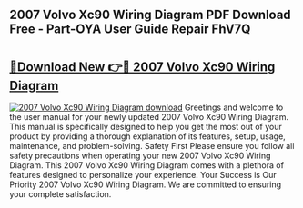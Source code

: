 ## 2007 Volvo Xc90 Wiring Diagram PDF Download Free - Part-OYA User Guide Repair FhV7Q

# <h2><a href="http://dfnmyi.blite.top/?on=2007+Volvo+Xc90+Wiring+Diagram">🔗Download New 👉🔴 2007 Volvo Xc90 Wiring Diagram</a></h2>

[![2007 Volvo Xc90 Wiring Diagram download](https://i.imgur.com/lujVjoI.png)](http://dfnmyi.blite.top/?on=2007+Volvo+Xc90+Wiring+Diagram)
Greetings and welcome to the user manual for your newly updated 2007 Volvo Xc90 Wiring Diagram. This manual is specifically designed to help you get the most out of your product by providing a thorough explanation of its features, setup, usage, maintenance, and problem-solving. Safety First Please ensure you follow all safety precautions when operating your new 2007 Volvo Xc90 Wiring Diagram. This 2007 Volvo Xc90 Wiring Diagram comes with a plethora of features designed to personalize your experience. Your Success is Our Priority 2007 Volvo Xc90 Wiring Diagram. We are committed to ensuring your complete satisfaction.

